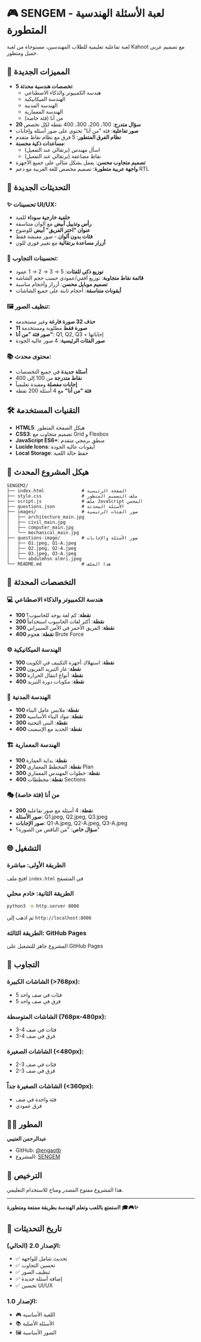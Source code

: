 # 🎮 SENGEM - لعبة الأسئلة الهندسية المتطورة

لعبة تفاعلية تعليمية للطلاب المهندسين، مستوحاة من لعبة Kahoot مع تصميم عربي جميل ومتطور.

## 🌟 المميزات الجديدة

* **5 تخصصات هندسية محدثة**: 
  * هندسة الكمبيوتر والذكاء الاصطناعي
  * الهندسة الميكانيكية
  * الهندسة المدنية
  * الهندسة المعمارية
  * من أنا (فئة خاصة)
* **20 سؤال متدرج**: 100، 200، 300، 400 نقطة لكل تخصص
* **صور تفاعلية**: فئة "من أنا" تحتوي على صور أسئلة وإجابات
* **نظام الفرق المتطور**: 5 فرق مع نظام نقاط متقدم
* **مساعدات ذكية محسنة**:  
  * اسأل مهندس (برتقالي عند التفعيل)
  * نقاط مضاعفة (برتقالي عند التفعيل)
* **تصميم متجاوب محسن**: يعمل بشكل مثالي على جميع الأجهزة
* **واجهة عربية متطورة**: تصميم مخصص للغة العربية مع دعم RTL

## 🚀 التحديثات الجديدة

### ✨ تحسينات UI/UX:
- **خلفية خارجية سوداء** للعبة
- **رأس وتذييل أبيض** مع ألوان متناسقة
- **عنوان "اختر الفريق" أبيض** للوضوح
- **فئات بدون ألوان** - صور مغبشة فقط
- **أزرار مساعدة برتقالية** مع تغيير فوري للون

### 🎯 تحسينات التجاوب:
- **توزيع ذكي للفئات**: 5 → 3 → 2 → 1 عمود
- **قائمة نقاط متجاوبة**: توزيع أفقي/عمودي حسب حجم الشاشة
- **تصميم موبايل محسن**: أزرار وأحجام مناسبة
- **أيقونات متناسقة**: أحجام ثابتة على جميع الشاشات

### 🖼️ تنظيف الصور:
- **حذف 32 صورة فارغة** وغير مستخدمة
- **11 صورة فقط** مطلوبة ومستخدمة
- **صور فئة "من أنا"**: Q1, Q2, Q3 + إجاباتها
- **صور الفئات الرئيسية**: 4 صور عالية الجودة

### 📚 محتوى محدث:
- **أسئلة جديدة** في جميع التخصصات
- **نقاط متدرجة** من 100 إلى 400
- **إجابات مفصلة** ومفيدة تعليمياً
- **فئة "من أنا"** مع 4 أسئلة 200 نقطة

## 🛠️ التقنيات المستخدمة

* **HTML5**: هيكل الصفحة المتطور
* **CSS3**: تصميم متجاوب مع Grid و Flexbox
* **JavaScript ES6+**: منطق برمجي متقدم
* **Lucide Icons**: أيقونات عالية الجودة
* **Local Storage**: حفظ حالة اللعبة

## 📁 هيكل المشروع المحدث

```
SENGEM2/
├── index.html              # الصفحة الرئيسية
├── style.css               # ملف التصميم المتطور
├── script.js               # ملف JavaScript المحسن
├── questions.json          # الأسئلة المحدثة
├── images/                 # صور الفئات الرئيسية
│   ├── architecture_main.jpg
│   ├── civil_main.jpg
│   ├── computer_main.jpg
│   └── mechanical_main.jpg
├── questions-image/        # صور الأسئلة والإجابات
│   ├── Q1.jpeg, Q1-A.jpeg
│   ├── Q2.jpeg, Q2-A.jpeg
│   ├── Q3.jpeg, Q3-A.jpeg
│   └── abdulmhsn almri.jpeg
└── README.md               # هذا الملف
```

## 🎯 التخصصات المحدثة

### 💻 هندسة الكمبيوتر والذكاء الاصطناعي
* **100 نقطة**: كم لغة يوجد للحاسوب؟
* **200 نقطة**: أكثر لغات الحاسوب استخداماً
* **300 نقطة**: الفريق الأحمر في الأمن السيبراني
* **400 نقطة**: هجوم Brute Force

### ⚙️ الهندسة الميكانيكية
* **100 نقطة**: استهلاك أجهزة التكييف في الكويت
* **200 نقطة**: غاز التبريد الفريون
* **300 نقطة**: أنواع انتقال الحرارة
* **400 نقطة**: مكونات دورة التبريد

### 🏢 الهندسة المدنية
* **100 نقطة**: ملابس عامل البناء
* **200 نقطة**: مواد البناء الأساسية
* **300 نقطة**: البنى التحتية
* **400 نقطة**: الحديد مع الإسمنت

### 🏗️ الهندسة المعمارية
* **100 نقطة**: بداية العمارة
* **200 نقطة**: المخطط المعماري Plan
* **300 نقطة**: خطوات المهندس المعماري
* **400 نقطة**: مخططات Sections

### 🎭 من أنا (فئة خاصة)
* **200 نقطة**: 4 أسئلة مع صور تفاعلية
* **صور الأسئلة**: Q1.jpeg, Q2.jpeg, Q3.jpeg
* **صور الإجابات**: Q1-A.jpeg, Q2-A.jpeg, Q3-A.jpeg
* **سؤال خاص**: "من الناقص من الصورة؟"

## 🌐 التشغيل

### الطريقة الأولى: مباشرة
افتح ملف `index.html` في المتصفح

### الطريقة الثانية: خادم محلي
```bash
python3 -m http.server 8000
```
ثم اذهب إلى `http://localhost:8000`

### الطريقة الثالثة: GitHub Pages
المشروع جاهز للتشغيل على GitHub Pages

## 📱 التجاوب

### الشاشات الكبيرة (>768px):
- 5 فئات في صف واحد
- 5 فرق في صف واحد

### الشاشات المتوسطة (768px-480px):
- 3-4 فئات في صف
- 3-4 فرق في صف

### الشاشات الصغيرة (<480px):
- 2-3 فئات في صف
- 2-3 فرق في صف

### الشاشات الصغيرة جداً (<360px):
- فئة واحدة في صف
- فرق عمودي

## 👨‍💻 المطور

**عبدالرحمن العتيبي**

* GitHub: [@engaotb](https://github.com/engaotb)
* المشروع: [SENGEM](https://github.com/engaotb/sengem)

## 📄 الترخيص

هذا المشروع مفتوح المصدر ومتاح للاستخدام التعليمي.

---

**استمتع باللعب وتعلم الهندسة بطريقة ممتعة ومتطورة! 🎓🎮✨**

## 🔄 تاريخ التحديثات

### الإصدار 2.0 (الحالي):
- ✅ تحديث شامل للواجهة
- ✅ تحسين التجاوب
- ✅ تنظيف الصور
- ✅ إضافة أسئلة جديدة
- ✅ تحسين UI/UX

### الإصدار 1.0:
- 🎮 اللعبة الأساسية
- 📚 الأسئلة الأصلية
- 🖼️ الصور الأساسية 